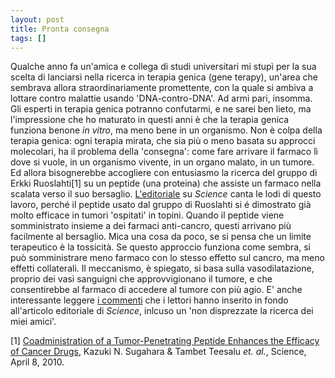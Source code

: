```yaml
---
layout: post
title: Pronta consegna
tags: []
---
```


Qualche anno fa un'amica e collega di studi universitari mi stupì per la sua scelta di lanciarsi nella ricerca in terapia genica (gene terapy), un'area che sembrava allora straordinariamente promettente, con la quale si ambiva a lottare contro malattie usando 'DNA-contro-DNA'. Ad armi pari, insomma. Gli esperti in terapia genica potranno confutarmi, e ne sarei ben lieto, ma l'impressione che ho maturato in questi anni è che la terapia genica funziona benone *in vitro*, ma meno bene in un organismo. Non è colpa della terapia genica: ogni terapia mirata, che sia più o meno basata su approcci molecolari, ha il problema della 'consegna': come fare arrivare il farmaco lì dove si vuole, in un organismo vivente, in un organo malato, in un tumore.
Ed allora bisognerebbe accogliere con entusiasmo la ricerca del gruppo di Erkki Ruoslahti[1] su un peptide (una proteina) che assiste un farmaco nella scalata verso il suo bersaglio. [L'editoriale](http://news.sciencemag.org/sciencenow/2010/04/new-peptide-helps-cancer-drugs-b.html) su *Science* canta le lodi di questo lavoro, perché il peptide usato dal gruppo di Ruoslahti si é dimostrato già molto efficace in tumori 'ospitati' in topini. Quando il peptide viene somministrato insieme a dei farmaci anti-cancro, questi arrivano più facilmente al bersaglio. Mica una cosa da poco, se si pensa che un limite terapeutico è la tossicità. Se questo approccio funziona come sembra, si può somministrare meno farmaco con lo stesso effetto sul cancro, ma meno effetti collaterali. Il meccanismo, è spiegato, si basa sulla vasodilatazione, proprio dei vasi sanguigni che approvvigionano il tumore, e che consentirebbe al farmaco di accedere al tumore con più agio.
E' anche interessante leggere [i commenti](http://news.sciencemag.org/sciencenow/2010/04/new-peptide-helps-cancer-drugs-b.html?etoc) che i lettori hanno inserito in fondo all'articolo editoriale di *Science*, inlcuso un 'non disprezzate la ricerca dei miei amici'.

[1] [Coadministration of a Tumor-Penetrating Peptide Enhances the Efficacy of Cancer Drugs](http://dx.doi.org/10.1126/science.1183057), Kazuki N. Sugahara & Tambet Teesalu *et. al.*, Science, April 8, 2010.
